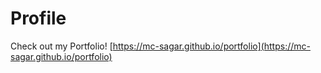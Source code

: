 # Profile

Check out my Portfolio!
[https://mc-sagar.github.io/portfolio](https://mc-sagar.github.io/portfolio)
